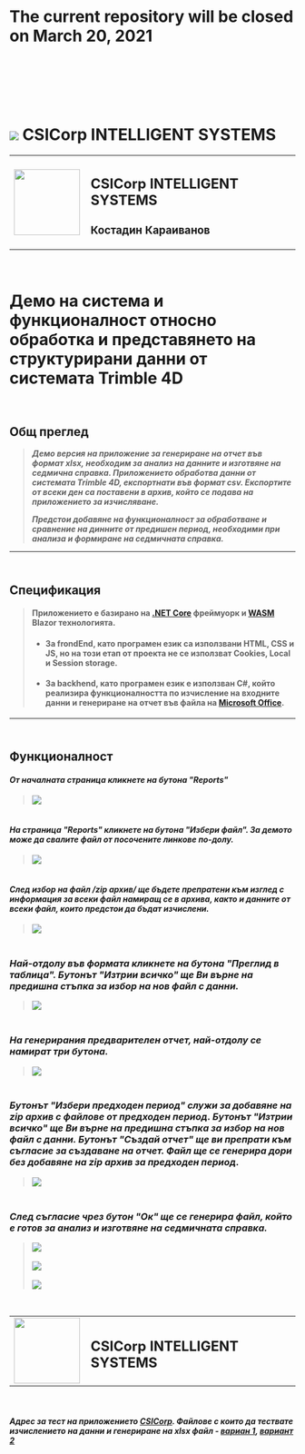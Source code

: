 # The current repository will be closed on March 20, 2021
<br /><br />
>
<br /><br />

# <img src="https://img.shields.io/badge/c%23%20-%23239120.svg?&style=for-the-badge&logo=c-sharp&logoColor=white"/> **CSICorp INTELLIGENT SYSTEMS**

<table  border = '0' style="width: 100%;">
  <tr>
    <td>
        <img align="left" width="116" height="116" src="./favicon.ico" >
    </td>
    <td> 

## CSICorp INTELLIGENT SYSTEMS
### Костадин Караиванов

</tr>
</table>
<br />

# Демо на система и функционалност относно обработка и представянето на структурирани данни  от системата Trimble 4D
<br />

## **Общ преглед**

> ***Демо версия на приложение за генериране на отчет във формат xlsx, необходим за анализ на данните и изготвяне на седмична справка. Приложението обработва данни от системата Trimble 4D, експортнати във формат csv. Експортите от всеки ден са поставени в архив, който се подава на приложението за изчисляване.***
> <br />
> 
> ***Предстои добавяне на функционалност за обработване и сравнение на динните от предишен период, необходими при анализа и формиране на седмичната справка.***
---

## <br />**Спецификация**

> #### Приложението е базирано на [.NET Core](https://en.wikipedia.org/wiki/.NET_Core) фреймуорк и [WASM](https://en.wikipedia.org/wiki/WebAssembly) Blazor технологията. <br /> 
> * #### За frondEnd, като програмен език са използвани HTML, CSS и JS, но на този етап от проекта не се използват Cookies, Local и Session storage.
> * #### За backhend, като програмен език е използван C#, който реализира функционалността по изчисление на входните данни и генериране на отчет във файла на [Microsoft Office](https://www.microsoft.com).
---

## <br />**Функционалност**
> 
#### __*От началната страница кликнете на бутона "Reports"*__
> <img src="./images/firstPage1.JPG">
> <br />
> 
#### <br />__*На страница "Reports" кликнете на бутона "Избери файл". За демото може да свалите файл от посочените линкове по-долу.*__
> <img src="./images/seccondPage.JPG">
> <br />
> 
#### <br />__*След избор на файл /zip архив/ ще бъдете препратени към изглед с информация за всеки файл намиращ се в архива, както и данните от всеки файл, които предстои да бъдат изчислени.*__
> <img src="./images/seccondPage1.JPG">
> <br />
> 
### <br />__*Най-отдолу във формата кликнете на бутона "Преглид в таблица". Бутонът "Изтрии всичко" ще Ви върне на предишна стъпка за избор на нов файл с данни.*__
> <img src="./images/seccondPage2.JPG">
> <br />
> 
### <br />__*На генерирания предварителен отчет, най-отдолу се намират три бутона.*__
> <img src="./images/seccondPage3.JPG">
> <br />
> 
### <br />__*Бутонът "Избери предходен период" служи за добавяне на zip архив с файлове от предходен период. Бутонът "Изтрии всичко" ще Ви върне на предишна стъпка за избор на нов файл с данни. Бутонът "Създай отчет" ще ви препрати към съгласие за създаване на отчет. Файл ще се генерира дори без добавяне на zip архив за предходен период.*__
> <img src="./images/seccondPage4.JPG">
> <br />

### <br />__*След съгласие чрез бутон "Ок" ще се генерира файл, който е готов за анализ и изготвяне на седмичната справка.*__
> <img src="./images/seccondPage5.JPG">
> <br /><br />
> <img src="./images/seccondPage6.JPG">
> <br /><br />
> <img src="./images/seccondPage7.JPG">
> </br>
> 
</br>

<table  border = '0' style="width: 100%;">
  <tr>
    <td>
        <img align="left" width="116" height="116" src="./favicon.ico" >
    </td>
    <td> 

## CSICorp INTELLIGENT SYSTEMS

</tr>
</table>
<br />

#### ***Адрес за тест на приложението ***[CSICorp](http://asarel.csicorp.eu)***. Файлове с които да тествате изчислението на данни и генериране на xlsx файл - [вариан 1](./DataForTest/9%20week.zip), [вариант 2](./DataForTest/8%20week.zip)***
